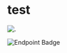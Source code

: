 # test
<img src="https://us-central1-trackgit-analytics.cloudfunctions.net/token/ping/lks804d8gu2s8s7ve5lk" alt="."  />

![Endpoint Badge](https://img.shields.io/endpoint?url=https%3A%2F%2Fhits.dwyl.com%2Fsoumya-prabha-maiti%2Ftest.json)

